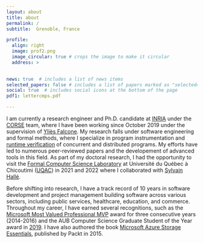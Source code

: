 ```yaml
---
layout: about
title: about
permalink: /
subtitle:  Grenoble, France

profile:
  align: right
  image: prof2.png
  image_circular: true # crops the image to make it circular
  address: > 
  

news: true  # includes a list of news items
selected_papers: false # includes a list of papers marked as "selected={true}"
social: true  # includes social icons at the bottom of the page
pdf1: lettercmps.pdf 

---
```



I am currently a research engineer and Ph.D. candidate at [INRIA](http://inria.fr) under the [CORSE](https://team.inria.fr/corse/) team, where I have been working since October 2019 under the supervision of [Yliès Falcone](https://www.ylies.fr). My research falls under software engineering and formal methods, where I specialize in program instrumentation and [runtime verification](https://en.wikipedia.org/wiki/Runtime_verification) of concurrent and distributed programs. My efforts have led to numerous peer-reviewed papers and the developement of advanced tools in this field. As part of my doctoral research, I had the opportunity to visit the [Formal Computer Science Laboratory](https://liflab.ca) at Université du Québec à Chicoutimi ([UQAC](https://www.uqac.ca)) in 2021 and 2022 where I collaborated with [Sylvain Hallé](https://leduotang.ca/sylvain/).


Before shifting into research, I have a track record of 10 years in software development and project management building software across various sectors, including public services, healthcare, education, and commerce. Throughout my career, I have earned several recognitions, such as the [Microsoft Most Valued Professional MVP](http://mvp.microsoft.com/en-us/PublicProfile/5000832) award for three consecutive years (2014-2016) and the AUB Computer Science Graduate Student of the Year award in  <a href="{{ page.pdf1 | prepend: 'assets/pdf/' | relative_url}}" target="_blank" rel="noopener noreferrer" >2019</a>. I have also authored the book [Microsoft Azure Storage Essentials](https://www.packtpub.com/product/microsoft-azure-storage-essentials/9781784396237), published by Packt in 2015.  
 